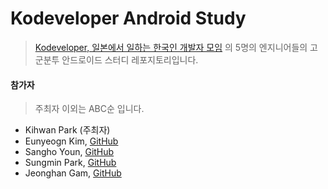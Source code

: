 # Kodeveloper Android Study 

> [Kodeveloper, 일본에서 일하는 한국인 개발자 모임](https://kodeveloper.com/) 의 5명의 엔지니어들의 고군분투 안드로이드 스터디 레포지토리입니다.

#### 참가자

> 주최자 이외는 ABC순 입니다.

- Kihwan Park (주최자)
- Eunyeogn Kim, [GitHub](https://github.com/unnnyong)
- Sangho Youn, [GitHub](https://github.com/angelring127)
- Sungmin Park, [GitHub](https://github.com/ispark323)
- Jeonghan Gam, [GitHub](https://github.com/jgam)
